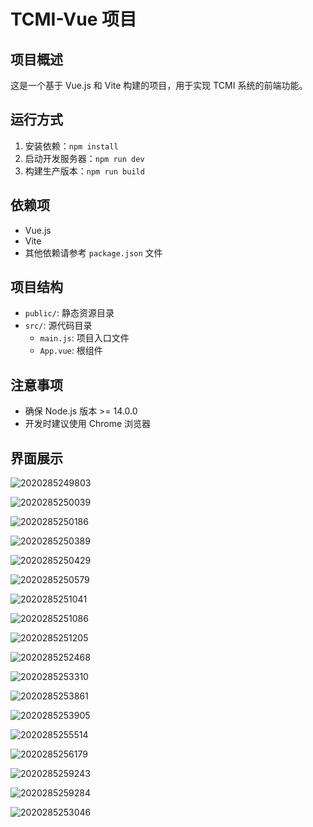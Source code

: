 # TCMI-Vue 项目

## 项目概述
这是一个基于 Vue.js 和 Vite 构建的项目，用于实现 TCMI 系统的前端功能。

## 运行方式
1. 安装依赖：`npm install`
2. 启动开发服务器：`npm run dev`
3. 构建生产版本：`npm run build`

## 依赖项
- Vue.js
- Vite
- 其他依赖请参考 `package.json` 文件

## 项目结构
- `public/`: 静态资源目录
- `src/`: 源代码目录
  - `main.js`: 项目入口文件
  - `App.vue`: 根组件

## 注意事项
- 确保 Node.js 版本 >= 14.0.0
- 开发时建议使用 Chrome 浏览器

## 界面展示

![2020285249803](D:\YKL\coding\backup\ykl\tcmi-vue\README.assets\2020285249803.png)

![2020285250039](D:\YKL\coding\backup\ykl\tcmi-vue\README.assets\2020285250039.png)

![2020285250186](D:\YKL\coding\backup\ykl\tcmi-vue\README.assets\2020285250186.png)

![2020285250389](D:\YKL\coding\backup\ykl\tcmi-vue\README.assets\2020285250389.png)

![2020285250429](D:\YKL\coding\backup\ykl\tcmi-vue\README.assets\2020285250429.png)

![2020285250579](D:\YKL\coding\backup\ykl\tcmi-vue\README.assets\2020285250579.png)

![2020285251041](D:\YKL\coding\backup\ykl\tcmi-vue\README.assets\2020285251041.png)

![2020285251086](D:\YKL\coding\backup\ykl\tcmi-vue\README.assets\2020285251086.png)

![2020285251205](D:\YKL\coding\backup\ykl\tcmi-vue\README.assets\2020285251205.png)

![2020285252468](D:\YKL\coding\backup\ykl\tcmi-vue\README.assets\2020285252468.png)

![2020285253310](D:\YKL\coding\backup\ykl\tcmi-vue\README.assets\2020285253310.png)

![2020285253861](D:\YKL\coding\backup\ykl\tcmi-vue\README.assets\2020285253861.png)

![2020285253905](D:\YKL\coding\backup\ykl\tcmi-vue\README.assets\2020285253905.png)

![2020285255514](D:\YKL\coding\backup\ykl\tcmi-vue\README.assets\2020285255514.png)

![2020285256179](D:\YKL\coding\backup\ykl\tcmi-vue\README.assets\2020285256179.png)

![2020285259243](D:\YKL\coding\backup\ykl\tcmi-vue\README.assets\2020285259243.png)

![2020285259284](D:\YKL\coding\backup\ykl\tcmi-vue\README.assets\2020285259284.png)

![2020285253046](D:\YKL\coding\backup\ykl\tcmi-vue\README.assets\2020285253046.png)